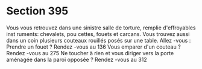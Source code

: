 # Section 395

Vous vous retrouvez dans une sinistre salle de torture, remplie
d'effroyables inst ruments: chevalets, pou cettes, fouets et carcans.
Vous trouvez aussi dans un coin plusieurs couteaux rouillés posés
sur une table. Allez -vous :
Prendre un fouet ?       Rendez -vous au 136
Vous emparer d'un  couteau ?     Rendez -vous au  275
Ne toucher à rien et vous diriger vers la porte aménagée dans la
paroi opposée ?        Rendez -vous au  312